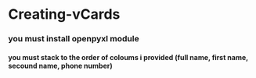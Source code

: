 # Creating-vCards
### you must install openpyxl module 
#### you must stack to the order of coloums i provided (full name, first name, secound name, phone number)

